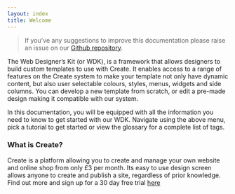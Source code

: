 ```yaml
---
layout: index
title: Welcome
---
```


> If you've any suggestions to improve this documentation please raise an issue on our [Github repository](https://github.com/createdotnet/createdotnet.github.io/issues). 

The Web Designer’s Kit (or WDK), is a framework that allows designers to build custom templates to use with Create.
It enables access to a range of features on the Create system to make your template not only have dynamic content, but also user selectable colours, styles, menus, widgets and side columns. You can develop a new template from scratch, or edit a pre-made design making it compatible with our system.

In this documentation, you will be equipped with all the information you need to know to get started with our WDK. Navigate using the above menu, pick a tutorial to get started or view the glossary for a complete list of tags.

### What is Create?
Create is a platform allowing you to create and manage your own website and online shop from only £3 per month. Its easy to use design screen allows anyone to create and publish a site, regardless of prior knowledge. Find out more and sign up for a 30 day free trial [here](http://www.create.net/)